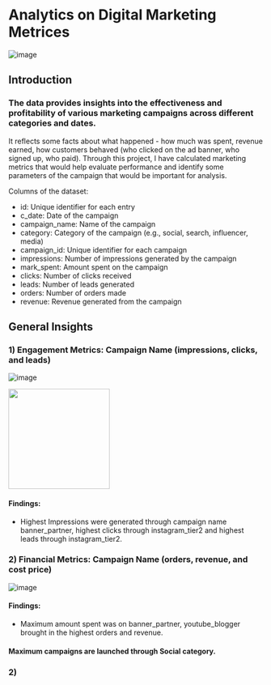 # **Analytics on Digital Marketing Metrices**

![image](https://github.com/user-attachments/assets/9cd27b33-8fd0-4292-8411-10d270ac2585)

## Introduction

### The data provides insights into the effectiveness and profitability of various marketing campaigns across different categories and dates. 
It reflects some facts about what happened - how much was spent, revenue earned, how customers behaved (who clicked on the ad banner, who signed up, who paid).
Through this project, I have calculated marketing metrics that would help evaluate performance and identify some parameters of the campaign that would be important for analysis.

Columns of the dataset:
- id: Unique identifier for each entry
- c_date: Date of the campaign
- campaign_name: Name of the campaign
- category: Category of the campaign (e.g., social, search, influencer, media)
- campaign_id: Unique identifier for each campaign
- impressions: Number of impressions generated by the campaign
- mark_spent: Amount spent on the campaign
- clicks: Number of clicks received
- leads: Number of leads generated
- orders: Number of orders made
- revenue: Revenue generated from the campaign

## **General Insights**

### 1) Engagement Metrics: Campaign Name (impressions, clicks, and leads)

![image](https://github.com/user-attachments/assets/c6843118-f816-4f4b-82af-39360a5c7786)

<image src="https://github.com/user-attachments/assets/c6843118-f816-4f4b-82af-39360a5c7786" width="200" height="198" />



#### Findings:
- Highest Impressions were generated through campaign name banner_partner, highest clicks through instagram_tier2 and highest leads through instagram_tier2.

### 2) Financial Metrics: Campaign Name (orders, revenue, and cost price)

![image](https://github.com/user-attachments/assets/84583c1c-4357-4e52-b542-cfaa0ca273a3)

#### Findings:
- Maximum amount spent was on banner_partner, youtube_blogger brought in the highest orders and revenue.







#### Maximum campaigns are launched through Social category.

### 2) 








